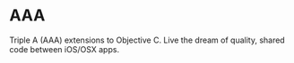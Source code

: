 AAA
===

Triple A (AAA) extensions to Objective C. Live the dream of quality, shared code between iOS/OSX apps.
